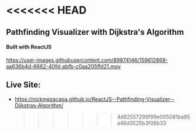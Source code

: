 # <<<<<<< HEAD

## Pathfinding Visualizer with Dijkstra's Algorithm

#### Built with ReactJS

https://user-images.githubusercontent.com/89874146/159612868-aa636b4d-6662-40fd-abfb-c0aa205ffd21.mov

## Live Site:

- https://nickmezacapa.github.io/ReactJS--Pathfinding-Visualizer--Dijkstras-Algorithm/
  > > > > > > > 4d92557299f99e005081ba95a46d3525b3f06b33
